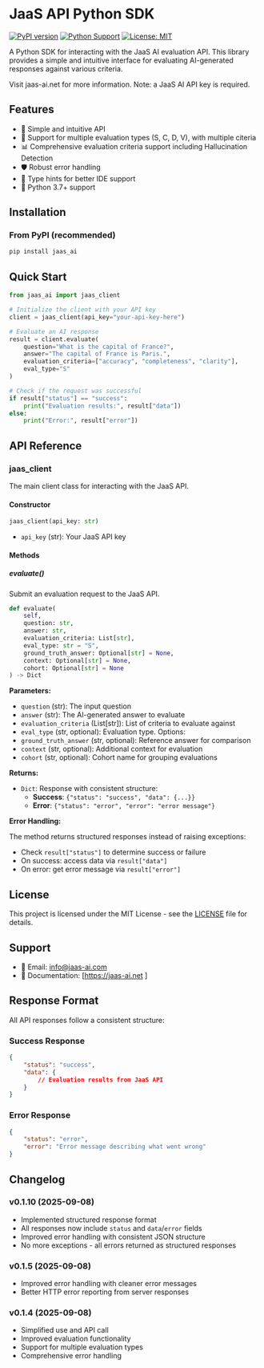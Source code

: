 # JaaS API Python SDK

[![PyPI version](https://badge.fury.io/py/jaas_ai.svg)](https://badge.fury.io/py/jaas_ai)
[![Python Support](https://img.shields.io/pypi/pyversions/jaas_ai.svg)](https://pypi.org/project/jaas_ai/)
[![License: MIT](https://img.shields.io/badge/License-MIT-yellow.svg)](https://opensource.org/licenses/MIT)

A Python SDK for interacting with the JaaS AI evaluation API. This library provides a simple and intuitive interface for evaluating AI-generated responses against various criteria.

Visit jaas-ai.net for more information.
Note: a JaaS AI API key is required. 

## Features

- 🚀 Simple and intuitive API
- 🔧 Support for multiple evaluation types (S, C, D, V), with multiple citeria
- 📊 Comprehensive evaluation criteria support including Hallucination Detection
- 🛡️ Robust error handling
- 📝 Type hints for better IDE support
- 🐍 Python 3.7+ support

## Installation

### From PyPI (recommended)

```bash
pip install jaas_ai
```


## Quick Start

```python
from jaas_ai import jaas_client

# Initialize the client with your API key
client = jaas_client(api_key="your-api-key-here")

# Evaluate an AI response
result = client.evaluate(
    question="What is the capital of France?",
    answer="The capital of France is Paris.",
    evaluation_criteria=["accuracy", "completeness", "clarity"],
    eval_type="S"
)

# Check if the request was successful
if result["status"] == "success":
    print("Evaluation results:", result["data"])
else:
    print("Error:", result["error"])
```

## API Reference

### jaas_client

The main client class for interacting with the JaaS API.

#### Constructor

```python
jaas_client(api_key: str)
```

- `api_key` (str): Your JaaS API key

#### Methods

##### evaluate()

Submit an evaluation request to the JaaS API.

```python
def evaluate(
    self,
    question: str,
    answer: str,
    evaluation_criteria: List[str],
    eval_type: str = "S",
    ground_truth_answer: Optional[str] = None,
    context: Optional[str] = None,
    cohort: Optional[str] = None
) -> Dict
```

**Parameters:**

- `question` (str): The input question
- `answer` (str): The AI-generated answer to evaluate
- `evaluation_criteria` (List[str]): List of criteria to evaluate against
- `eval_type` (str, optional): Evaluation type. Options:
- `ground_truth_answer` (str, optional): Reference answer for comparison
- `context` (str, optional): Additional context for evaluation
- `cohort` (str, optional): Cohort name for grouping evaluations

**Returns:**

- `Dict`: Response with consistent structure:
  - **Success**: `{"status": "success", "data": {...}}`
  - **Error**: `{"status": "error", "error": "error message"}`

**Error Handling:**

The method returns structured responses instead of raising exceptions:
- Check `result["status"]` to determine success or failure
- On success: access data via `result["data"]`
- On error: get error message via `result["error"]`

## License

This project is licensed under the MIT License - see the [LICENSE](LICENSE) file for details.

## Support

- 📧 Email: info@jaas-ai.com
- 📖 Documentation: [https://jaas-ai.net ]

## Response Format

All API responses follow a consistent structure:

### Success Response
```json
{
    "status": "success",
    "data": {
        // Evaluation results from JaaS API
    }
}
```

### Error Response
```json
{
    "status": "error",
    "error": "Error message describing what went wrong"
}
```

## Changelog

### v0.1.10 (2025-09-08)
- Implemented structured response format
- All responses now include `status` and `data`/`error` fields
- Improved error handling with consistent JSON structure
- No more exceptions - all errors returned as structured responses

### v0.1.5 (2025-09-08)
- Improved error handling with cleaner error messages
- Better HTTP error reporting from server responses

### v0.1.4 (2025-09-08)
- Simplified use and API call
- Improved evaluation functionality
- Support for multiple evaluation types
- Comprehensive error handling

